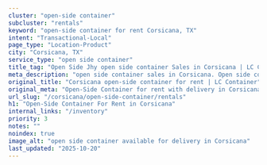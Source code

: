 ```yaml
---
cluster: "open-side container"
subcluster: "rentals"
keyword: "open-side container for rent Corsicana, TX"
intent: "Transactional-Local"
page_type: "Location-Product"
city: "Corsicana, TX"
service_type: "open side container"
title_tag: "Open Side Jhy open side container Sales in Corsicana | LC Container"
meta_description: "open side container sales in Corsicana. Open side containers for oversized cargo. Fast delivery, competitive pricing. Serving open side container area. Quote ID: G2G. Call (214) 524-4168 for your free quote today."
original_title: "Corsicana open-side container for rent | LC Container"
original_meta: "Open-Side Container for rent with delivery in Corsicana, TX. LC Container — local Since 2003. Get pricing today."
url_slug: "/corsicana/open-side-container/rentals"
h1: "Open-Side Container For Rent in Corsicana"
internal_links: "/inventory"
priority: 3
notes: ""
noindex: true
image_alt: "open side container available for delivery in Corsicana"
last_updated: "2025-10-20"
---
```


<!-- TODO: Add unique city/inventory copy, images, and internal links here. -->

